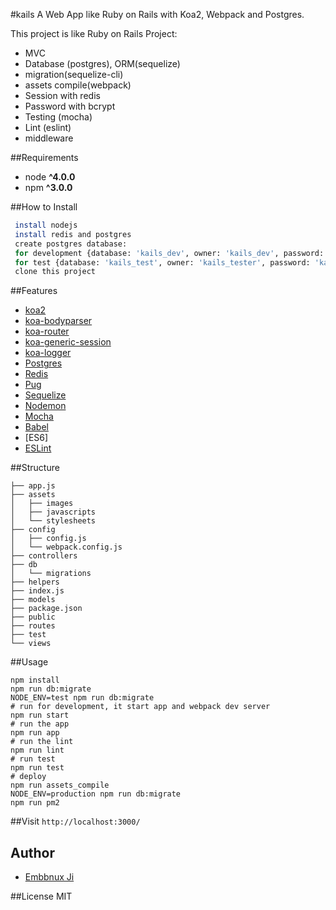 #kails
A Web App like Ruby on Rails with Koa2, Webpack and Postgres.

This project is like Ruby on Rails Project:

* MVC
* Database (postgres), ORM(sequelize)
* migration(sequelize-cli)
* assets compile(webpack)
* Session with redis
* Password with bcrypt
* Testing (mocha)
* Lint (eslint)
* middleware

##Requirements

* node __^4.0.0__
* npm __^3.0.0__

##How to Install

```bash
 install nodejs
 install redis and postgres
 create postgres database:
 for development {database: 'kails_dev', owner: 'kails_dev', password: 'kails_dev'}
 for test {database: 'kails_test', owner: 'kails_tester', password: 'kails_tester'}
 clone this project
```

##Features

* [koa2](https://github.com/koajs/koa/tree/v2.x)
* [koa-bodyparser](https://github.com/koajs/bodyparser)
* [koa-router](https://github.com/alexmingoia/koa-router)
* [koa-generic-session](https://github.com/koajs/generic-session)
* [koa-logger](https://github.com/koajs/logger)
* [Postgres](https://www.postgresql.org/)
* [Redis](http://redis.io/)
* [Pug](http://jade-lang.com/)
* [Sequelize](http://docs.sequelizejs.com/)
* [Nodemon](http://nodemon.io/)
* [Mocha](https://mochajs.org/)
* [Babel](https://github.com/babel/babel)
* [ES6]
* [ESLint](http://eslint.org/)

##Structure
```
├── app.js
├── assets
│   ├── images
│   ├── javascripts
│   └── stylesheets
├── config
│   ├── config.js
│   └── webpack.config.js
├── controllers
├── db
│   └── migrations
├── helpers
├── index.js
├── models
├── package.json
├── public
├── routes
├── test
└── views
```

##Usage

```
npm install
npm run db:migrate
NODE_ENV=test npm run db:migrate
# run for development, it start app and webpack dev server
npm run start
# run the app
npm run app
# run the lint
npm run lint
# run test
npm run test
# deploy
npm run assets_compile
NODE_ENV=production npm run db:migrate
npm run pm2
```

##Visit `http://localhost:3000/`

## Author
* [Embbnux Ji](https://www.embbnux.com)


##License
MIT
